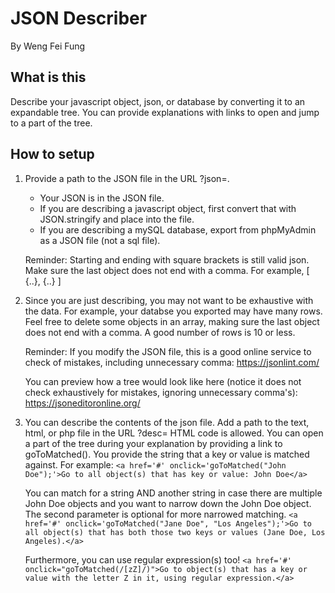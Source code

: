 JSON Describer
=============
By Weng Fei Fung

What is this
---
Describe your javascript object, json, or database by converting it to an expandable tree. You can provide explanations with links to open and jump to a part of the tree.        
        
How to setup
---
1. Provide a path to the JSON file in the URL ?json=. 

    - Your JSON is in the JSON file.
    - If you are describing a javascript object, first convert that with JSON.stringify and place into the file. 
    - If you are describing a mySQL database, export from phpMyAdmin as a JSON file (not a sql file).

    Reminder: Starting and ending with square brackets is still valid json. Make sure the last object does not end with a comma. For example, [ {..}, {..} ]

2. Since you are just describing, you may not want to be exhaustive with the data. For example, your databse you exported may have many rows. Feel free to delete some objects in an array, making sure the last object does not end with a comma. A good number of rows is 10 or less.

    Reminder: If you modify the JSON file, this is a good online service to check of mistakes, including unnecessary comma:
    https://jsonlint.com/

    You can preview how a tree would look like here (notice it does not check exhaustively for mistakes, ignoring unnecessary comma's):
    https://jsoneditoronline.org/ 
3. You can describe the contents of the json file. Add a path to the text, html, or php file in the URL ?desc=
   HTML code is allowed. You can open a part of the tree during your explanation by providing a link to goToMatched(<String here>). You provide the string that a key or value is matched against. For example:
   ``<a href='#' onclick='goToMatched("John Doe");'>Go to all object(s) that has key or value: John Doe</a>``

   You can match for a string AND another string in case there are multiple John Doe objects and you want to narrow down the John Doe object. The second parameter is optional for more narrowed matching.
   ``<a href='#' onclick='goToMatched("Jane Doe", "Los Angeles");'>Go to all object(s) that has both those two keys or values (Jane Doe, Los Angeles).</a>``

   Furthermore, you can use regular expression(s) too!
   ``<a href='#' onclick="goToMatched(/[zZ]/)">Go to object(s) that has a key or value with the letter Z in it, using regular expression.</a>``